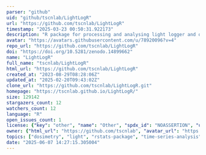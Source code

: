 ```yaml
---
parser: "github"
uid: "github/tscnlab/LightLogR"
url: "https://github.com/tscnlab/LightLogR"
timestamp: "2025-03-23 00:50:31.922173"
description: "R package for processing and analysing light logger and optical radiation dosimeter data"
avatar: "https://avatars.githubusercontent.com/u/78920096?v=4"
repo_url: "https://github.com/tscnlab/LightLogR"
doi: "https://doi.org/10.5281/zenodo.14899662"
name: "LightLogR"
full_name: "tscnlab/LightLogR"
html_url: "https://github.com/tscnlab/LightLogR"
created_at: "2023-08-29T08:28:06Z"
updated_at: "2025-02-20T09:43:02Z"
clone_url: "https://github.com/tscnlab/LightLogR.git"
homepage: "https://tscnlab.github.io/LightLogR/"
size: 129142
stargazers_count: 12
watchers_count: 12
language: "R"
open_issues_count: 1
license: {"key": "other", "name": "Other", "spdx_id": "NOASSERTION", "url": null, "node_id": "MDc6TGljZW5zZTA="}
owner: {"html_url": "https://github.com/tscnlab", "avatar_url": "https://avatars.githubusercontent.com/u/78920096?v=4", "login": "tscnlab", "type": "Organization"}
topics: ["dosimetry", "light", "rstats-package", "time-series-analysis", "wearable-devices", "wearable-sensors"]
date: "2025-06-07 14:27:15.305004"
---
```

